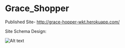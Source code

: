 # Grace_Shopper

Published Site-
http://grace-hopper-wkt.herokuapp.com/


Site Schema Design:

![Alt text](https://user-images.githubusercontent.com/18109872/27815759-9dfc022a-6054-11e7-9440-c5f25845f4b0.png "Grace Shopper Schema")
